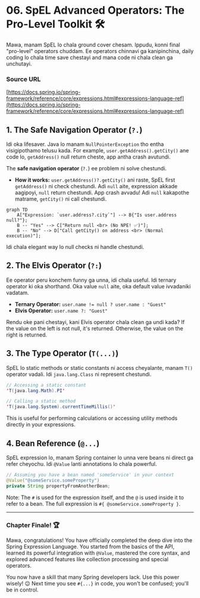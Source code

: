 # 06. SpEL Advanced Operators: The Pro-Level Toolkit 🛠️

Mawa, manam SpEL lo chala ground cover chesam. Ippudu, konni final "pro-level" operators chuddam. Ee operators chinnavi ga kanipinchina, daily coding lo chala time save chestayi and mana code ni chala clean ga unchutayi.

### Source URL
[https://docs.spring.io/spring-framework/reference/core/expressions.html#expressions-language-ref](https://docs.spring.io/spring-framework/reference/core/expressions.html#expressions-language-ref)

## 1. The Safe Navigation Operator (`?.`)

Idi oka lifesaver. Java lo manam `NullPointerException` tho entha visigipothamo telusu kada. For example, `user.getAddress().getCity()` ane code lo, `getAddress()` null return cheste, app antha crash avutundi.

The **safe navigation operator** (`?.`) ee problem ni solve chestundi.

*   **How it works:** `user.getAddress()?.getCity()` ani raste, SpEL first `getAddress()` ni check chestundi. Adi `null` aite, expression akkade aagipoyi, `null` return chestundi. App crash avvadu! Adi `null` kakapothe matrame, `getCity()` ni call chestundi.

```mermaid
graph TD
    A["Expression: `user.address?.city`"] --> B{"Is user.address null?"};
    B -- "Yes" --> C["Return null <br> (No NPE! ✅)"];
    B -- "No" --> D["Call getCity() on address <br> (Normal execution)"];
```
Idi chala elegant way lo null checks ni handle chestundi.

## 2. The Elvis Operator (`?:`)

Ee operator peru konchem funny ga unna, idi chala useful. Idi ternary operator ki oka shorthand. Oka value `null` aite, oka default value ivvadaniki vadatam.

*   **Ternary Operator:** `user.name != null ? user.name : "Guest"`
*   **Elvis Operator:** `user.name ?: "Guest"`

Rendu oke pani chestayi, kani Elvis operator chala clean ga undi kada? If the value on the left is not null, it's returned. Otherwise, the value on the right is returned.

## 3. The Type Operator (`T(...)`)

SpEL lo static methods or static constants ni access cheyalante, manam `T()` operator vadali. Idi `java.lang.Class` ni represent chestundi.

```java
// Accessing a static constant
'T(java.lang.Math).PI'

// Calling a static method
'T(java.lang.System).currentTimeMillis()'
```
This is useful for performing calculations or accessing utility methods directly in your expressions.

## 4. Bean Reference (`@...`)

SpEL expression lo, manam Spring container lo unna vere beans ni direct ga refer cheyochu. Idi `@Value` lanti annotations lo chala powerful.

```java
// Assuming you have a bean named 'someService' in your context
@Value("@someService.someProperty")
private String propertyFromAnotherBean;
```
Note: The `#` is used for the expression itself, and the `@` is used inside it to refer to a bean. The full expression is `#{ @someService.someProperty }`.

***

### Chapter Finale! 🏆

Mawa, congratulations! You have officially completed the deep dive into the Spring Expression Language. You started from the basics of the API, learned its powerful integration with `@Value`, mastered the core syntax, and explored advanced features like collection processing and special operators.

You now have a skill that many Spring developers lack. Use this power wisely! 😉 Next time you see `#{...}` in code, you won't be confused; you'll be in control.
